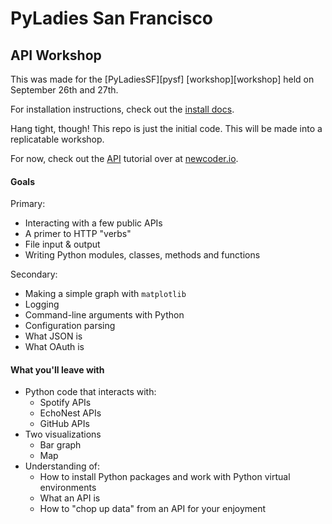 # PyLadies San Francisco
## API Workshop

This was made for the [PyLadiesSF][pysf] [workshop][workshop] held on September 26th and 27th.

For installation instructions, check out the [install docs](https://github.com/econchick/api-workshop/blob/master/docs/PyLadies%20API%20Installation.md).

Hang tight, though!  This repo is just the initial code.  This will be made into a replicatable workshop.

For now, check out the [API](http://newcoder.io/api/) tutorial over at [newcoder.io](http://newcoder.io).

#### Goals

Primary:

* Interacting with a few public APIs
* A primer to HTTP "verbs"
* File input & output
* Writing Python modules, classes, methods and functions

Secondary:

* Making a simple graph with `matplotlib`
* Logging
* Command-line arguments with Python
* Configuration parsing
* What JSON is
* What OAuth is

#### What you'll leave with

* Python code that interacts with:
    * Spotify APIs
    * EchoNest APIs
    * GitHub APIs
* Two visualizations
    * Bar graph
    * Map
* Understanding of:
    * How to install Python packages and work with Python virtual environments
    * What an API is
    * How to "chop up data" from an API for your enjoyment
